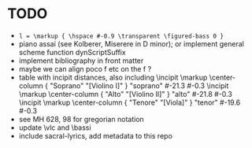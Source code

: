 # TODO

- `l = \markup { \hspace #-0.9 \transparent \figured-bass 0 }`
- piano assai (see Kolberer, Miserere in D minor); or implement general scheme function dynScriptSuffix
- implement bibliography in front matter
- maybe we can align poco f etc on the f ?
- table with incipit distances, also including
  \incipit \markup \center-column { "Soprano" "[Violino I]" } "soprano" #-21.3 #-0.3
  \incipit \markup \center-column { "Alto" "[Violino II]" } "alto" #-21.8 #-0.3
  \incipit \markup \center-column { "Tenore" "[Viola]" } "tenor" #-19.6 #-0.3
- see MH 628, 98 for gregorian notation
- update \vlc and \bassi
- include sacral-lyrics, add metadata to this repo
